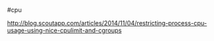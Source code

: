 #cpu

http://blog.scoutapp.com/articles/2014/11/04/restricting-process-cpu-usage-using-nice-cpulimit-and-cgroups